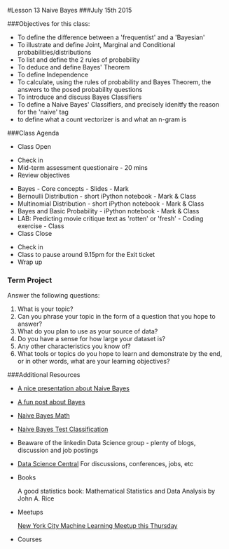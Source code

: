 #Lesson 13 Naive Bayes
###July 15th 2015

###Objectives for this class:
 * To define the difference between a 'frequentist' and a 'Bayesian'
 * To illustrate and define Joint, Marginal and Conditional probabilities/distributions
 * To list and define the 2 rules of probability
 * To deduce and define Bayes' Theorem
 * To define Independence
 * To calculate, using the rules of probability and Bayes Theorem, the answers to the posed probability questions
 * To introduce and discuss Bayes Classifiers
 * To define a Naive Bayes' Classifiers, and precisely idenitfy the reason for the 'naive' tag
 * to define what a count vectorizer is and what an n-gram is
 
###Class Agenda
 - Class Open
  * Check in 
  * Mid-term assessment questionaire - 20 mins
  * Review objectives
 - Bayes - Core concepts - Slides - Mark
 - Bernoulli Distribution - short iPython notebook - Mark & Class
 - Multinomial Distribution - short iPython notebook - Mark & Class
 - Bayes and Basic Probability - iPython notebook - Mark & Class
 - LAB: Predicting movie critique text as 'rotten' or 'fresh' - Coding exercise - Class
 - Class Close
  * Check in
  * Class to pause around 9.15pm for the Exit ticket
  * Wrap up
 
 
### Term Project
  Answer the following questions:
  1. What is your topic? 
  2. Can you phrase your topic in the form of a question that you hope to answer?
  3. What do you plan to use as your source of data? 
  4. Do you have a sense for how large your dataset is? 
  5. Any other characteristics you know of?
  6. What tools or topics do you hope to learn and demonstrate by the end, or in other words, what are your learning objectives?


###Additional Resources

* [A nice presentation about Naive Bayes](http://cis.poly.edu/~mleung/FRE7851/f07/naiveBayesianClassifier.pdf)
* [A fun post about Bayes](https://www.countbayesie.com/blog/2015/2/18/bayes-theorem-with-lego)
* [Naive Bayes Math](http://nlp.stanford.edu/IR-book/pdf/13bayes.pdf)
* [Naive Bayes Test Classification](http://nlp.stanford.edu/IR-book/html/htmledition/naive-bayes-text-classification-1.html)
* Beaware of the linkedin Data Science group - plenty of blogs, discussion and job postings
* [Data Science Central](http://www.datasciencecentral.com/) For discussions, conferences, jobs, etc
* Books

  A good statistics book: Mathematical Statistics and Data Analysis by John A. Rice
  
* Meetups

  [New York City Machine Learning Meetup this Thursday](http://www.meetup.com/NYC-Machine-Learning/)
  
* Courses


